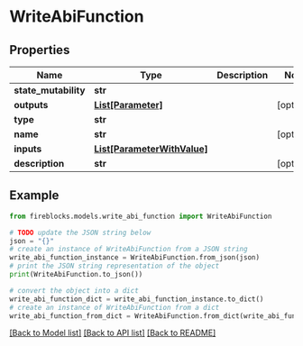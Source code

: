 # WriteAbiFunction


## Properties

Name | Type | Description | Notes
------------ | ------------- | ------------- | -------------
**state_mutability** | **str** |  | 
**outputs** | [**List[Parameter]**](Parameter.md) |  | [optional] 
**type** | **str** |  | 
**name** | **str** |  | [optional] 
**inputs** | [**List[ParameterWithValue]**](ParameterWithValue.md) |  | 
**description** | **str** |  | [optional] 

## Example

```python
from fireblocks.models.write_abi_function import WriteAbiFunction

# TODO update the JSON string below
json = "{}"
# create an instance of WriteAbiFunction from a JSON string
write_abi_function_instance = WriteAbiFunction.from_json(json)
# print the JSON string representation of the object
print(WriteAbiFunction.to_json())

# convert the object into a dict
write_abi_function_dict = write_abi_function_instance.to_dict()
# create an instance of WriteAbiFunction from a dict
write_abi_function_from_dict = WriteAbiFunction.from_dict(write_abi_function_dict)
```
[[Back to Model list]](../README.md#documentation-for-models) [[Back to API list]](../README.md#documentation-for-api-endpoints) [[Back to README]](../README.md)


